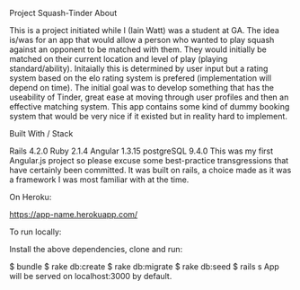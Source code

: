 Project Squash-Tinder
About

This is a project initiated while I (Iain Watt) was a student at GA. The idea is/was for an app that would allow a person who wanted to play squash against an opponent to be matched with them. They would initially be matched on their current location and level of play (playing standard/ability). Initaially this is determined by user input but a rating system based on the elo rating system is prefered (implementation will depend on time). The initial goal was to develop something that has the useability of Tinder, great ease at moving through user profiles and then an effective matching system. This app contains some kind of dummy booking system that would be very nice if it existed but in reality hard to implement.

Built With / Stack

Rails 4.2.0
Ruby 2.1.4
Angular 1.3.15
postgreSQL 9.4.0
This was my first Angular.js project so please excuse some best-practice transgressions that have certainly been committed. It was built on rails, a choice made as it was a framework I was most familiar with at the time.

On Heroku:

https://app-name.herokuapp.com/

To run locally:

Install the above dependencies, clone and run:

$ bundle
$ rake db:create
$ rake db:migrate
$ rake db:seed
$ rails s
App will be served on localhost:3000 by default.

